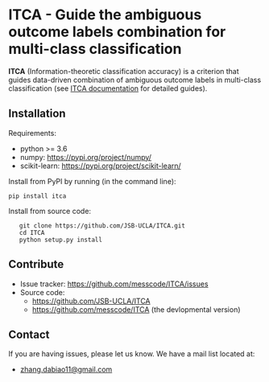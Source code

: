 # ITCA - Guide the ambiguous outcome labels combination for multi-class classification
**ITCA**  (Information-theoretic classification accuracy) is a criterion that guides data-driven combination of ambiguous outcome labels in multi-class classification (see [ITCA documentation](https://messcode.github.io/ITCA/) for detailed guides).



## Installation
Requirements:

- python >= 3.6
- numpy: https://pypi.org/project/numpy/
- scikit-learn: https://pypi.org/project/scikit-learn/

Install from PyPI by running (in the command line):

``` shell
pip install itca
```

Install from source code:

``` shell
   git clone https://github.com/JSB-UCLA/ITCA.git
   cd ITCA
   python setup.py install
```

## Contribute
- Issue tracker:  https://github.com/messcode/ITCA/issues
- Source code:
	- https://github.com/JSB-UCLA/ITCA
	- https://github.com/messcode/ITCA (the devlopmental version)

## Contact
If you are having issues, please let us know. We have a mail list located at:
 - zhang.dabiao11@gmail.com